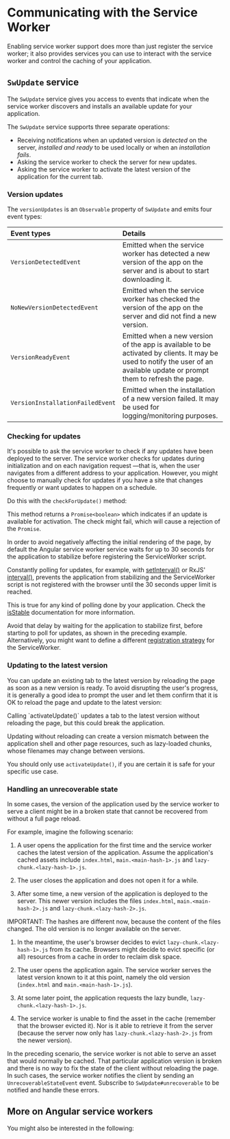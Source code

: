 # Communicating with the Service Worker

Enabling service worker support does more than just register the service worker; it also provides services you can use to interact with the service worker and control the caching of your application.

## `SwUpdate` service

The `SwUpdate` service gives you access to events that indicate when the service worker discovers and installs an available update for your application.

The `SwUpdate` service supports three separate operations:

* Receiving notifications when an updated version is *detected* on the server, *installed and ready* to be used locally or when an *installation fails*.
* Asking the service worker to check the server for new updates.
* Asking the service worker to activate the latest version of the application for the current tab.

### Version updates

The `versionUpdates` is an `Observable` property of `SwUpdate` and emits four event types:

| Event types                      | Details |
|:---                              |:---     |
| `VersionDetectedEvent`           | Emitted when the service worker has detected a new version of the app on the server and is about to start downloading it.                                                   |
| `NoNewVersionDetectedEvent`      | Emitted when the service worker has checked the version of the app on the server and did not find a new version.                                                            |
| `VersionReadyEvent`              | Emitted when a new version of the app is available to be activated by clients. It may be used to notify the user of an available update or prompt them to refresh the page. |
| `VersionInstallationFailedEvent` | Emitted when the installation of a new version failed. It may be used for logging/monitoring purposes.                                                                      |

<docs-code header="log-update.service.ts" path="src/content/examples/service-worker-getting-started/src/app/log-update.service.ts" visibleRegion="sw-update"/>

### Checking for updates

It's possible to ask the service worker to check if any updates have been deployed to the server.
The service worker checks for updates during initialization and on each navigation request —that is, when the user navigates from a different address to your application.
However, you might choose to manually check for updates if you have a site that changes frequently or want updates to happen on a schedule.

Do this with the `checkForUpdate()` method:

<docs-code header="check-for-update.service.ts" path="src/content/examples/service-worker-getting-started/src/app/check-for-update.service.ts"/>

This method returns a `Promise<boolean>` which indicates if an update is available for activation.
The check might fail, which will cause a rejection of the `Promise`.

<docs-callout important title="Stabilization and service worker registration">
In order to avoid negatively affecting the initial rendering of the page, by default the Angular service worker service waits for up to 30 seconds for the application to stabilize before registering the ServiceWorker script.

Constantly polling for updates, for example, with [setInterval()](https://developer.mozilla.org/docs/Web/API/WindowOrWorkerGlobalScope/setInterval) or RxJS' [interval()](https://rxjs.dev/api/index/function/interval), prevents the application from stabilizing and the ServiceWorker script is not registered with the browser until the 30 seconds upper limit is reached.

This is true for any kind of polling done by your application.
Check the [isStable](api/core/ApplicationRef#isStable) documentation for more information.

Avoid that delay by waiting for the application to stabilize first, before starting to poll for updates, as shown in the preceding example.
Alternatively, you might want to define a different [registration strategy](api/service-worker/SwRegistrationOptions#registrationStrategy) for the ServiceWorker.
</docs-callout>

### Updating to the latest version

You can update an existing tab to the latest version by reloading the page as soon as a new version is ready.
To avoid disrupting the user's progress, it is generally a good idea to prompt the user and let them confirm that it is OK to reload the page and update to the latest version:

<docs-code header="prompt-update.service.ts" path="src/content/examples/service-worker-getting-started/src/app/prompt-update.service.ts" visibleRegion="sw-version-ready"/>

<docs-callout important title="Safety of updating without reloading">
Calling `activateUpdate()` updates a tab to the latest version without reloading the page, but this could break the application.

Updating without reloading can create a version mismatch between the application shell and other page resources, such as lazy-loaded chunks, whose filenames may change between versions.

You should only use `activateUpdate()`, if you are certain it is safe for your specific use case.
</docs-callout>

### Handling an unrecoverable state

In some cases, the version of the application used by the service worker to serve a client might be in a broken state that cannot be recovered from without a full page reload.

For example, imagine the following scenario:

1. A user opens the application for the first time and the service worker caches the latest version of the application.
    Assume the application's cached assets include `index.html`, `main.<main-hash-1>.js` and `lazy-chunk.<lazy-hash-1>.js`.

1. The user closes the application and does not open it for a while.
1. After some time, a new version of the application is deployed to the server.
    This newer version includes the files `index.html`, `main.<main-hash-2>.js` and `lazy-chunk.<lazy-hash-2>.js`.

IMPORTANT: The hashes are different now, because the content of the files changed. The old version is no longer available on the server.

1. In the meantime, the user's browser decides to evict `lazy-chunk.<lazy-hash-1>.js` from its cache.
    Browsers might decide to evict specific (or all) resources from a cache in order to reclaim disk space.

1. The user opens the application again.
    The service worker serves the latest version known to it at this point, namely the old version (`index.html` and `main.<main-hash-1>.js`).

1. At some later point, the application requests the lazy bundle, `lazy-chunk.<lazy-hash-1>.js`.
1. The service worker is unable to find the asset in the cache (remember that the browser evicted it).
    Nor is it able to retrieve it from the server (because the server now only has `lazy-chunk.<lazy-hash-2>.js` from the newer version).

In the preceding scenario, the service worker is not able to serve an asset that would normally be cached.
That particular application version is broken and there is no way to fix the state of the client without reloading the page.
In such cases, the service worker notifies the client by sending an `UnrecoverableStateEvent` event.
Subscribe to `SwUpdate#unrecoverable` to be notified and handle these errors.

<docs-code header="handle-unrecoverable-state.service.ts" path="src/content/examples/service-worker-getting-started/src/app/handle-unrecoverable-state.service.ts" visibleRegion="sw-unrecoverable-state"/>

## More on Angular service workers

You might also be interested in the following:

<docs-pill-row>
  <docs-pill href="ecosystem/service-workers/push-notifications" title="Push notifications"/>
  <docs-pill href="ecosystem/service-workers/devops" title="Service Worker devops"/>
</docs-pill-row>
